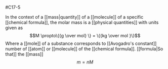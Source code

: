 #C17-5 

In the context of a [[mass|quantity]] of a [[molecule]] of a specific [[chemical formula]], the molar mass is a [[physical quantities]] with units given as $$M \propto\{{g \over mol} \} = \{{kg \over mol }\}$$
Where a [[mole]] of a substance corresponds to [[Avogadro's constant]] number of [[atom]] or [[molecule]] of the [[chemical formula]]. [[formula|So that]] the [[mass]] $$m=nM$$
